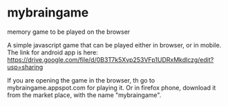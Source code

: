 mybraingame
===========

memory game to be played on the browser

A simple javascript game that can be played either in browser, or in mobile. The link for android app is here:
https://drive.google.com/file/d/0B3T7k5Xvp253VFp1UDRxMkdlczg/edit?usp=sharing

If you are opening the game in the browser, th go to mybraingame.appspot.com for playing it. Or in firefox phone, download it from the market place, with the name "mybraingame".
